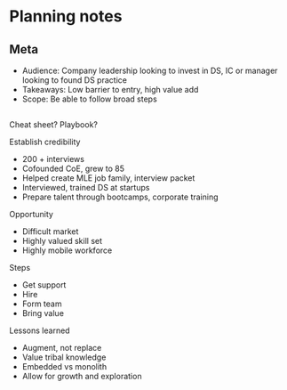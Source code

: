 # Planning notes

## Meta

 - Audience: Company leadership looking to invest in DS, IC or manager looking to found DS practice
 - Takeaways: Low barrier to entry, high value add
 - Scope: Be able to follow broad steps

## 

Cheat sheet? Playbook?

Establish credibility

 - 200 + interviews
 - Cofounded CoE, grew to 85
 - Helped create MLE job family, interview packet
 - Interviewed, trained DS at startups
 - Prepare talent through bootcamps, corporate training

Opportunity

 - Difficult market
 - Highly valued skill set
 - Highly mobile workforce
 
Steps

 - Get support
 - Hire
 - Form team
 - Bring value

Lessons learned

 - Augment, not replace
 - Value tribal knowledge
 - Embedded vs monolith
 - Allow for growth and exploration
